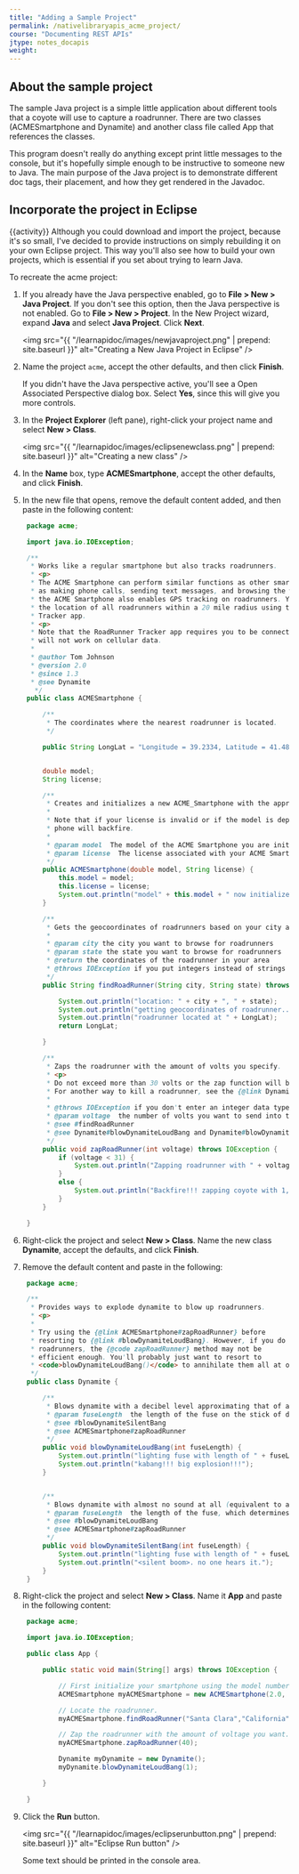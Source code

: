 ```yaml
---
title: "Adding a Sample Project"
permalink: /nativelibraryapis_acme_project/
course: "Documenting REST APIs"
jtype: notes_docapis
weight:
---
```


## About the sample project

The sample Java project is a simple little application about different tools that a coyote will use to capture a roadrunner. There are two classes (ACMESmartphone and Dynamite) and another class file called App that references the classes.

This program doesn't really do anything except print little messages to the console, but it's hopefully simple enough to be instructive to someone new to Java. The main purpose of the Java project is to demonstrate different doc tags, their placement, and how they get rendered in the Javadoc.

## Incorporate the project in Eclipse
{{activity}}
Although you could download and import the project, because it's so small, I've decided to provide instructions on simply rebuilding it on your own Eclipse project. This way you'll also see how to build your own projects, which is essential if you set about trying to learn Java.

To recreate the acme project:

1. If you already have the Java perspective enabled, go to **File > New > Java Project**. If you don't see this option, then the Java perspective is not enabled. Go to **File > New > Project**. In the New Project wizard, expand **Java** and select **Java Project**. Click **Next**.

	<img src="{{ "/learnapidoc/images/newjavaproject.png" | prepend: site.baseurl }}" alt="Creating a New Java Project in Eclipse" />

2. Name the project `acme`, accept the other defaults, and then click **Finish**.

	If you didn't have the Java perspective active, you'll see a Open Associated Perspective dialog box. Select **Yes**, since this will give you more controls.

3. In the **Project Explorer** (left pane), right-click your project name and select **New > Class**.

	<img src="{{ "/learnapidoc/images/eclipsenewclass.png" | prepend: site.baseurl }}" alt="Creating a new class" />

4. In the **Name** box, type **ACMESmartphone**, accept the other defaults, and click **Finish**.
5. In the new file that opens, remove the default content added, and then paste in the following content:

   ```java
	package acme;

	import java.io.IOException;

	/**
	 * Works like a regular smartphone but also tracks roadrunners.
	 * <p>
	 * The ACME Smartphone can perform similar functions as other smartphones, such
	 * as making phone calls, sending text messages, and browsing the web. However,
	 * the ACME Smartphone also enables GPS tracking on roadrunners. You can monitor
	 * the location of all roadrunners within a 20 mile radius using the RoadRunner
	 * Tracker app.
	 * <p>
	 * Note that the RoadRunner Tracker app requires you to be connected to wifi. It
	 * will not work on cellular data.
	 *
	 * @author Tom Johnson
	 * @version 2.0
	 * @since 1.3
	 * @see Dynamite
	  */
	public class ACMESmartphone {

		/**
		 * The coordinates where the nearest roadrunner is located.
		 */

		public String LongLat = "Longitude = 39.2334, Latitude = 41.4899"; // hard-coded for simplicity's sake.


		double model;
		String license;

		/**
		 * Creates and initializes a new ACME_Smartphone with the appropriate model and license number.
		 *
		 * Note that if your license is invalid or if the model is deprecated, the zapping controls on the
		 * phone will backfire.
		 *
		 * @param model  The model of the ACME Smartphone you are initializing.
		 * @param license  The license associated with your ACME Smartphone.
		 */
		public ACMESmartphone(double model, String license) {
			this.model = model;
			this.license = license;
			System.out.println("model" + this.model + " now initialized for license " + license );
		}

		/**
		 * Gets the geocoordinates of roadrunners based on your city and state.
		 *
		 * @param city the city you want to browse for roadrunners
		 * @param state the state you want to browse for roadrunners
		 * @return the coordinates of the roadrunner in your area
		 * @throws IOException if you put integers instead of strings
		 */
		public String findRoadRunner(String city, String state) throws IOException {

			System.out.println("location: " + city + ", " + state);
			System.out.println("getting geocoordinates of roadrunner.... ");
			System.out.println("roadrunner located at " + LongLat);
			return LongLat;

		}

		/**
		 * Zaps the roadrunner with the amount of volts you specify.
		 * <p>
		 * Do not exceed more than 30 volts or the zap function will backfire.
		 * For another way to kill a roadrunner, see the {@link Dynamite#blowDynamiteLoudBang} method.
		 *
		 * @throws IOException if you don't enter an integer data type amount for the voltage
		 * @param voltage  the number of volts you want to send into the roadrunner's body
		 * @see #findRoadRunner
		 * @see Dynamite#blowDynamiteLoudBang and Dynamite#blowDynamiteSilentBang
		 */
		public void zapRoadRunner(int voltage) throws IOException {
			if (voltage < 31) {
				System.out.println("Zapping roadrunner with " + voltage + " volts!!!!");
			}
			else {
				System.out.println("Backfire!!! zapping coyote with 1,000,000 volts!!!!");
			}
		}

	}
   ```

6. Right-click the project and select **New > Class**. Name the new class **Dynamite**, accept the defaults, and click **Finish**.
7. Remove the default content and paste in the following:

   ```java
	package acme;

	/**
	 * Provides ways to explode dynamite to blow up roadrunners.
	 * <p>
	 *
	 * Try using the {@link ACMESmartphone#zapRoadRunner} before
	 * resorting to {@link #blowDynamiteLoudBang}. However, if you do have a lot of
	 * roadrunners, the {@code zapRoadRunner} method may not be
	 * efficient enough. You'll probably just want to resort to
	 * <code>blowDynamiteLoudBang()</code> to annihilate them all at once.
	 */
	public class Dynamite {

		/**
		 * Blows dynamite with a decibel level approximating that of a fog horn.
		 * @param fuseLength  the length of the fuse on the stick of dynamite
		 * @see #blowDynamiteSilentBang
		 * @see ACMESmartphone#zapRoadRunner
		 */
		public void blowDynamiteLoudBang(int fuseLength) {
			System.out.println("lighting fuse with length of " + fuseLength + " inches.");
			System.out.println("kabang!!! big explosion!!!");
		}


		/**
		 * Blows dynamite with almost no sound at all (equivalent to a silencer on a gun).
		 * @param fuseLength  the length of the fuse, which determines safety (silent bangs are just as deadly as loud bangs)
		 * @see #blowDynamiteLoudBang
		 * @see ACMESmartphone#zapRoadRunner
		 */
		public void blowDynamiteSilentBang(int fuseLength) {
			System.out.println("lighting fuse with length of " + fuseLength + " inches.");
			System.out.println("<silent boom>. no one hears it.");
		}
	}
   ```

8. Right-click the project and select **New > Class**. Name it **App** and paste in the following content:

   ```java
	package acme;

	import java.io.IOException;

	public class App {

		public static void main(String[] args) throws IOException {

			// First initialize your smartphone using the model number and license key.
			ACMESmartphone myACMESmartphone = new ACMESmartphone(2.0, "398978fdskj");

			// Locate the roadrunner.
			myACMESmartphone.findRoadRunner("Santa Clara","California");

			// Zap the roadrunner with the amount of voltage you want.
			myACMESmartphone.zapRoadRunner(40);

			Dynamite myDynamite = new Dynamite();
			myDynamite.blowDynamiteLoudBang(1);

		}

	}
   ```

9. Click the **Run** button.

	<img src="{{ "/learnapidoc/images/eclipserunbutton.png" | prepend: site.baseurl }}" alt="Eclipse Run button" />

	Some text should be printed in the console area.
